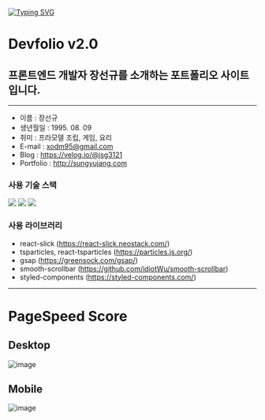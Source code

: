 [![Typing SVG](https://readme-typing-svg.herokuapp.com?size=45&color=61DAFB&vCenter=true&width=800&lines=%EC%95%88%EB%85%95%ED%95%98%EC%84%B8%EC%9A%94+FrontEnd+Developer+%EC%9E%A5%EC%84%A0%EA%B7%9C+%EC%9E%85%EB%8B%88%EB%8B%A4)](https://git.io/typing-svg)

# Devfolio v2.0

## 프론트엔드 개발자 장선규를 소개하는 포트폴리오 사이트 입니다.

---

- 이름 : 장선규
- 생년월일 : 1995. 08. 09
- 취미 : 프라모델 조립, 게임, 요리
- E-mail : xodm95@gmail.com
- Blog : https://velog.io/@jsg3121
- Portfolio : http://sungyujang.com

### 사용 기술 스택

<img src="https://img.shields.io/badge/Next.js-000000?style=flat-square&logo=Next.js
&logoColor=white"/>
<img src="https://img.shields.io/badge/TypeScript-3178C6?style=flat-square&logo=TypeScript
&logoColor=white"/>
<img src="https://img.shields.io/badge/SCSS-CC6699?style=flat-square&logo=Sass
&logoColor=white"/>

### 사용 라이브러리

- react-slick (https://react-slick.neostack.com/)
- tsparticles, react-tsparticles (https://particles.js.org/)
- gsap (https://greensock.com/gsap/)
- smooth-scrollbar (https://github.com/idiotWu/smooth-scrollbar)
- styled-components (https://styled-components.com/)

---

# PageSpeed Score

## Desktop

![image](https://user-images.githubusercontent.com/44659617/180692241-2998a3fc-b2bb-4f97-90a7-bd19b6560be4.png)


## Mobile

![image](https://user-images.githubusercontent.com/44659617/180692344-6375884c-7ea6-45d3-8ebf-adff713c4e53.png)
